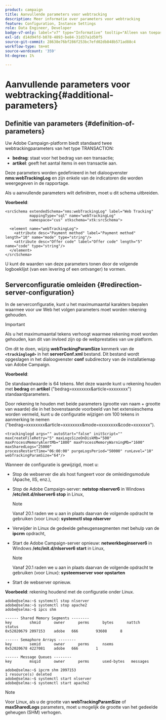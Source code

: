 ```yaml
---
product: campaign
title: Aanvullende parameters voor webtracking
description: Meer informatie over parameters voor webtracking
feature: Configuration, Instance Settings
role: Data Engineer, Developer
badge-v7-only: label="v7" type="Informative" tooltip="Alleen van toepassing op Campaign Classic v7"
exl-id: d14d94fd-b078-4893-be84-31d37a1d50f5
source-git-commit: 28638e76bf286f253bc7efd02db848b571ad88c4
workflow-type: tm+mt
source-wordcount: '359'
ht-degree: 1%

---
```


# Aanvullende parameters voor webtracking{#additional-parameters}

## Definitie van parameters {#definition-of-parameters}

Uw Adobe Campaign-platform biedt standaard twee webtrackingparameters van het type TRANSACTION:

* **bedrag**: staat voor het bedrag van een transactie;
* **artikel**: geeft het aantal items in een transactie aan.

Deze parameters worden gedefinieerd in het dialoogvenster **nms:webTrackingLog** en zijn enkele van de indicatoren die worden weergegeven in de rapportage.

Als u aanvullende parameters wilt definiëren, moet u dit schema uitbreiden.

**Voorbeeld**:

```
<srcSchema extendedSchema="nms:webTrackingLog" label="Web Tracking"
           mappingType="sql" name="webTrackingLog" 
           namespace="cus" xtkschema="xtk:srcSchema">

  <element name="webTrackingLog">
    <attribute desc="Payment method" label="Payment method" length="10" name="mode" type="string"/>
    <attribute desc="Offer code" label="Offer code" length="5" name="code" type="string"/>
  </element>
</srcSchema>
```

U kunt de waarden van deze parameters tonen door de volgende logboeklijst (van een levering of een ontvanger) te vormen.

## Serverconfiguratie omleiden {#redirection-server-configuration}

In de serverconfiguratie, kunt u het maximumaantal karakters bepalen waarmee voor uw Web het volgen parameters moet worden rekening gehouden.

>[!IMPORTANT]
>
>Als u het maximumaantal tekens verhoogt waarmee rekening moet worden gehouden, kan dit van invloed zijn op de webprestaties van uw platform.

Om dit te doen, wijzig **webTrackingParamSize** kenmerk van de **`<trackinglogd>`** in het **serverConf.xml** bestand. Dit bestand wordt opgeslagen in het dialoogvenster **conf** subdirectory van de installatiemap van Adobe Campaign.

**Voorbeeld**:

De standaardwaarde is 64 tekens. Met deze waarde kunt u rekening houden met **bedrag** en **artikel** (&quot;bedrag=xxxxxxxx&amp;article=xxxxxxxx&quot;) standaardparameters.

Door rekening te houden met beide parameters (grootte van naam + grootte van waarde) die in het bovenstaande voorbeeld van het extensieschema worden vermeld, kunt u de configuratie wijzigen om 100 tekens in aanmerking te nemen (&quot;bedrag=xxxxxxxx&amp;article=xxxxxxxx&amp;mode=xxxxxxxx&amp;code=xxxxxxx&quot;).

```
<trackinglogd args="" autoStart="false" initScript="" maxCreateFileRetry="5" maxLogsSizeOnDiskMb="500"
maxProcessMemoryAlertMb="1800" maxProcessMemoryWarningMb="1600" maxSharedLogs="25000"
processRestartTime="06:00:00" purgeLogsPeriod="50000" runLevel="10"
webTrackingParamSize="64"/>
```

Wanneer de configuratie is gewijzigd, moet u:

* Stop de webserver die als host fungeert voor de omleidingsmodule (Apache, IIS, enz.),
* Stop de Adobe Campaign-server: **netstop nlserver6** in Windows **/etc/init.d/nlserver6 stop** in Linux,

  >[!NOTE]
  >
  >Vanaf 20.1 raden we u aan in plaats daarvan de volgende opdracht te gebruiken (voor Linux): **systemctl stop nlserver**

* Verwijder in Linux de gedeelde geheugensegmenten met behulp van de **ipcrm** opdracht,
* Start de Adobe Campaign-server opnieuw: **netwerkbeginserver6** in Windows **/etc/init.d/nlserver6 start** in Linux,

  >[!NOTE]
  >
  >Vanaf 20.1 raden we u aan in plaats daarvan de volgende opdracht te gebruiken (voor Linux): **systeemserver voor opstarten**

* Start de webserver opnieuw.

**Voorbeeld**: rekening houdend met de configuratie onder Linux.

```
adobe@selma:~$ systemctl stop nlserver
adobe@selma:~$ systemctl stop apache2
adobe@selma:~$ ipcs shm

------ Shared Memory Segments --------
key        shmid      owner      perms      bytes      nattch     status      
0x52020679 2097153    adobe   666        93608      8                       

------ Semaphore Arrays --------
key        semid      owner      perms      nsems     
0x52020678 4227081    adobe   666        1         

------ Message Queues --------
key        msqid      owner      perms      used-bytes   messages    

adobe@selma:~$ ipcrm shm 2097153                             
1 resource(s) deleted
adobe@selma:~$ systemctl start nlserver
adobe@selma:~$ systemctl start apache2
```

>[!NOTE]
>
>Voor Linux, als u de grootte van **webTrackingParamSize** of **maxSharedLogs** parameters, moet u mogelijk de grootte van het gedeelde geheugen (SHM) verhogen.

